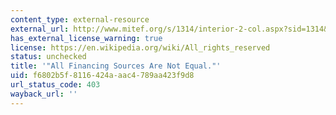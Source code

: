 ```yaml
---
content_type: external-resource
external_url: http://www.mitef.org/s/1314/interior-2-col.aspx?sid=1314&gid=5&pgid=5803
has_external_license_warning: true
license: https://en.wikipedia.org/wiki/All_rights_reserved
status: unchecked
title: '"All Financing Sources Are Not Equal."'
uid: f6802b5f-8116-424a-aac4-789aa423f9d8
url_status_code: 403
wayback_url: ''
---
```

